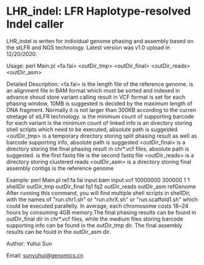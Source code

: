 # LHR_indel: LFR Haplotype-resolved Indel caller

LHR_indel is writen for individual genome phasing and assembly based on the stLFR and NGS technology. Latest version was v1.0 upload in 12/20/2020.

Usage:
perl Main.pl <fa.fai> <indexed sorted bam> <vcf> <window size> <max LFR> <min SupportBarcodes> <min Link> <shellDir> <outDir_tmp> <outDir_final> <fq1> <fq2>  <outDir_reads> <outDir_asm>  <refGenome>

Detailed Description:
<fa.fai> is the length file of the reference genome.
<indexed sorted bam> is an alignment file in BAM format which must be sorted and indexed in advance
<vcf> shoud store variant calling result in VCF format
<window size> is set for each phasing window, 10MB is suggested
<max LFR> is decided by the maximum length of DNA fragment. Normally it is not larger than 300KB according to the curren
stretage of stLFR technology.
<min SupportBarcodes> is the minimum count of supporting barcode for each variant
<min Link> is the minimum count of linked info
<shellDir> is an directory storing shell scripts which need to be executed, absolute path is suggested
<outDir_tmp> is a temporary directory storing split phasing result as well as barcode supporting info, absolute path is suggested
<outDir_final> is a directory storing the final phasing result in chr*.vcf files, absolute path is suggested.
<fq1> is the first fastq file 
<fq2> is the second fastq file 
<outDir_reads> is a directory storing clustered reads
<outDir_asm> is a directory storing final assembly contigs
<refGenome> is the reference genome 

Example:
perl Main.pl ref.fa.fai input.bam input.vcf 10000000 300000 1 1 shellDir outDir_tmp outDir_final fq1 fq2 outDir_reads outDir_asm refGenome
After running this command, you will find multiple shell scripts in shellDir, with the names of "run.chr1.sh" or "run.chrX.sh" or "run.scaffold1.sh"
which could be executed parallelly. In average, each chromosome costs 18~24 hours by consuming 4GB memory.The final phasing
results can be found in outDir_final dir in chr*.vcf files, while the medium files storing barcode supporting info can be
found in the outDir_tmp dir. The final assembly results can be fould in the outDir_asm dir.

Author:
Yuhui Sun

Email:
sunyuhui@genomics.cn

